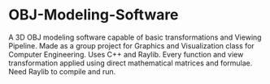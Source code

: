 # OBJ-Modeling-Software
A 3D OBJ modeling software capable of basic transformations and Viewing Pipeline.
Made as a group project for Graphics and Visualization class for Computer Engineering.
Uses C++ and Raylib.
Every function and view transformation applied using direct mathematical matrices and formulae.
Need Raylib to compile and run.
